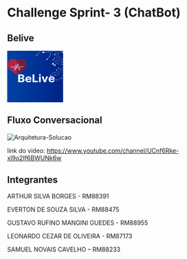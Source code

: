 # Challenge Sprint- 3 (ChatBot)
## Belive

<img align="center" alt="BeLive-HTML" height="120" width="130" src="https://github.com/samuelnovaiscavelho/img_BeLive/blob/main/Belive1.png">

## Fluxo Conversacional 
<img align="center" alt="Arquitetura-Solucao" src="https://i.imgur.com/ekHWpSF.png">


link do video: https://www.youtube.com/channel/UCnf6Rke-xl9o2If6BWUNk6w

## Integrantes
ARTHUR SILVA BORGES - RM88391

EVERTON DE SOUZA SILVA - RM88475

GUSTAVO RUFINO MANGINI GUEDES - RM88955

LEONARDO CEZAR DE OLIVEIRA - RM87173

SAMUEL NOVAIS CAVELHO – RM88233
